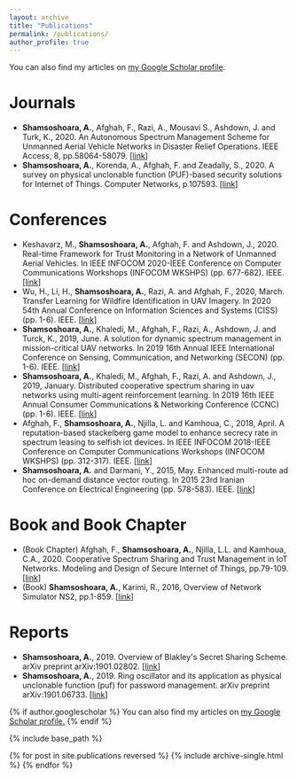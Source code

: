 ```yaml
---
layout: archive
title: "Publications"
permalink: /publications/
author_profile: true
---
```


You can also find my articles on [my Google Scholar profile](https://scholar.google.com/citations?user=1IDrN5QAAAAJ&hl=en&oi=ao).

Journals
==========
* **Shamsoshoara, A.**, Afghah, F., Razi, A.,  Mousavi S., Ashdown, J. and Turk, K., 2020. An Autonomous Spectrum Management Scheme for Unmanned Aerial Vehicle Networks in Disaster Relief Operations. IEEE Access, 8, pp.58064-58079. [[link](https://ieeexplore.ieee.org/abstract/document/9046033)]
* **Shamsoshoara, A.**, Korenda, A., Afghah, F. and Zeadally, S., 2020. A survey on physical unclonable function (PUF)-based security solutions for Internet of Things. Computer Networks, p.107593. [[link](https://www.sciencedirect.com/science/article/pii/S1389128620312275)]

Conferences 
==========
* Keshavarz, M., **Shamsoshoara, A.**, Afghah, F. and Ashdown, J., 2020. Real-time Framework for Trust Monitoring in a Network of Unmanned Aerial Vehicles. In IEEE INFOCOM 2020-IEEE Conference on Computer Communications Workshops (INFOCOM WKSHPS) (pp. 677-682). IEEE. [[link](https://ieeexplore.ieee.org/abstract/document/9162761)]
* Wu, H., Li, H., **Shamsoshoara, A.**, Razi, A. and Afghah, F., 2020, March. Transfer Learning for Wildfire Identification in UAV Imagery. In 2020 54th Annual Conference on Information Sciences and Systems (CISS) (pp. 1-6). IEEE. [[link](https://ieeexplore.ieee.org/abstract/document/9086204)]
* **Shamsoshoara, A.**, Khaledi, M., Afghah, F., Razi, A., Ashdown, J. and Turck, K., 2019, June. A solution for dynamic spectrum management in mission-critical UAV networks. In 2019 16th Annual IEEE International Conference on Sensing, Communication, and Networking (SECON) (pp. 1-6). IEEE. [[link](https://ieeexplore.ieee.org/abstract/document/8824917)]
* **Shamsoshoara, A.**, Khaledi, M., Afghah, F., Razi, A. and Ashdown, J., 2019, January. Distributed cooperative spectrum sharing in uav networks using multi-agent reinforcement learning. In 2019 16th IEEE Annual Consumer Communications & Networking Conference (CCNC) (pp. 1-6). IEEE. [[link](https://ieeexplore.ieee.org/abstract/document/8651796)]
* Afghah, F., **Shamsoshoara, A.**, Njilla, L. and Kamhoua, C., 2018, April. A reputation-based stackelberg game model to enhance secrecy rate in spectrum leasing to selfish iot devices. In IEEE INFOCOM 2018-IEEE Conference on Computer Communications Workshops (INFOCOM WKSHPS) (pp. 312-317). IEEE. [[link](https://ieeexplore.ieee.org/abstract/document/8406970)]
* **Shamsoshoara, A.** and Darmani, Y., 2015, May. Enhanced multi-route ad hoc on-demand distance vector routing. In 2015 23rd Iranian Conference on Electrical Engineering (pp. 578-583). IEEE. [[link](https://ieeexplore.ieee.org/abstract/document/7146282)]

Book and Book Chapter 
==========
* (Book Chapter) Afghah, F., **Shamsoshoara, A.**, Njilla, L.L. and Kamhoua, C.A., 2020. Cooperative Spectrum Sharing and Trust Management in IoT Networks. Modeling and Design of Secure Internet of Things, pp.79-109. [[link](https://onlinelibrary.wiley.com/doi/abs/10.1002/9781119593386.ch4)]
* (Book) **Shamsoshoara, A.**, Karimi, R., 2016, Overview of Network Simulator NS2, pp.1-859. [[link](https://www.researchgate.net/publication/337670285_Overview_of_Network_Simulator_NS2)]

Reports 
==========
* **Shamsoshoara, A.**, 2019. Overview of Blakley's Secret Sharing Scheme. arXiv preprint arXiv:1901.02802. [[link](https://arxiv.org/pdf/1901.02802.pdf)]
* **Shamsoshoara, A.**, 2019. Ring oscillator and its application as physical unclonable function (puf) for password management. arXiv preprint arXiv:1901.06733. [[link](https://arxiv.org/pdf/1901.06733.pdf)]

{% if author.googlescholar %}
  You can also find my articles on <u><a href="{{author.googlescholar}}">my Google Scholar profile</a>.</u>
{% endif %}

{% include base_path %}

{% for post in site.publications reversed %}
  {% include archive-single.html %}
{% endfor %}
